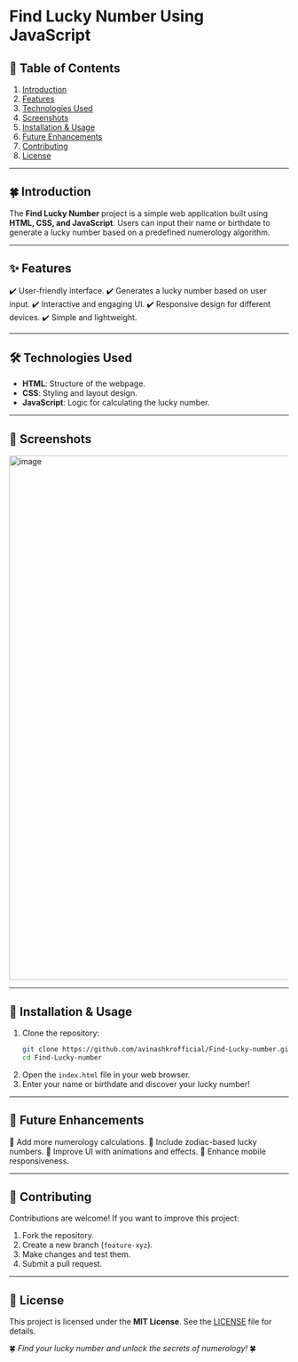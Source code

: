 # Find Lucky Number Using JavaScript

## 📖 Table of Contents

1. [Introduction](#-introduction)
2. [Features](#-features)
3. [Technologies Used](#-technologies-used)
4. [Screenshots](#-screenshots)
5. [Installation & Usage](#-installation--usage)
6. [Future Enhancements](#-future-enhancements)
7. [Contributing](#-contributing)
8. [License](#-license)

---

## 🍀 Introduction

The **Find Lucky Number** project is a simple web application built using **HTML, CSS, and JavaScript**. Users can input their name or birthdate to generate a lucky number based on a predefined numerology algorithm.

---

## ✨ Features

✔️ User-friendly interface. ✔️ Generates a lucky number based on user input. ✔️ Interactive and engaging UI. ✔️ Responsive design for different devices. ✔️ Simple and lightweight.

---

## 🛠️ Technologies Used

- **HTML**: Structure of the webpage.
- **CSS**: Styling and layout design.
- **JavaScript**: Logic for calculating the lucky number.

---

## 📸 Screenshots

<img width="943" alt="image" src="https://github.com/user-attachments/assets/7a936056-8ed0-44f1-9f21-3942d3274eba" />



---

## 🚀 Installation & Usage

1. Clone the repository:
   ```bash
   git clone https://github.com/avinashkrofficial/Find-Lucky-number.git
   cd Find-Lucky-number
   ```
2. Open the `index.html` file in your web browser.
3. Enter your name or birthdate and discover your lucky number!

---

## 🔮 Future Enhancements

🚀 Add more numerology calculations. 🔢 Include zodiac-based lucky numbers. 🎨 Improve UI with animations and effects. 📱 Enhance mobile responsiveness.

---

## 🤝 Contributing

Contributions are welcome! If you want to improve this project:

1. Fork the repository.
2. Create a new branch (`feature-xyz`).
3. Make changes and test them.
4. Submit a pull request.

---

## 📜 License

This project is licensed under the **MIT License**. See the [LICENSE](LICENSE) file for details.

🍀 *Find your lucky number and unlock the secrets of numerology!* 🍀

